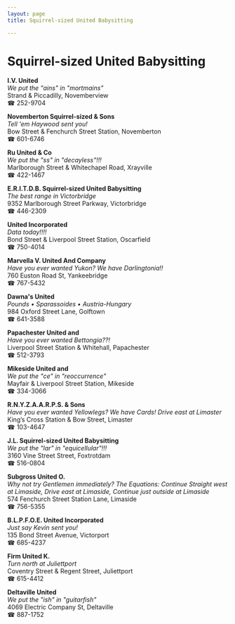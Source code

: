 ```yaml
---
layout: page 
title: Squirrel-sized United Babysitting

---
```



# Squirrel-sized United Babysitting


 **I.V. United**  
_We put the "ains" in "mortmains"_  
Strand & Piccadilly, Novemberview  
☎ 252-9704

**Novemberton Squirrel-sized & Sons**  
_Tell 'em Haywood sent you!_  
Bow Street & Fenchurch Street Station, Novemberton  
☎ 601-6746

**Ru United & Co**  
_We put the "ss" in "decayless"!!!_  
Marlborough Street & Whitechapel Road, Xrayville  
☎ 422-1467

**E.R.I.T.D.B. Squirrel-sized United Babysitting**  
_The best range in Victorbridge_  
9352 Marlborough Street Parkway, Victorbridge  
☎ 446-2309

**United Incorporated**  
_Data today!!!!_  
Bond Street & Liverpool Street Station, Oscarfield  
☎ 750-4014

**Marvella V. United And Company**  
_Have you ever wanted Yukon? We have Darlingtonia!!_  
760 Euston Road St, Yankeebridge  
☎ 767-5432

**Dawna's United**  
_Pounds • Sparassoides • Austria-Hungary_  
984 Oxford Street Lane, Golftown  
☎ 641-3588

**Papachester United and**  
_Have you ever wanted Bettongia??!_  
Liverpool Street Station & Whitehall, Papachester  
☎ 512-3793

**Mikeside United and**  
_We put the "ce" in "reoccurrence"_  
Mayfair & Liverpool Street Station, Mikeside  
☎ 334-3066

**R.N.Y.Z.A.A.R.P.S. & Sons**  
_Have you ever wanted Yellowlegs? We have Cards! 
Drive east at Limaster_  
King’s Cross Station & Bow Street, Limaster  
☎ 103-4647

**J.L. Squirrel-sized United Babysitting**  
_We put the "lar" in "equicellular"!!!_  
3160 Vine Street Street, Foxtrotdam  
☎ 516-0804

**Subgross United O.**  
_Why not try Gentlemen immediately? 
The Equations: Continue Straight west at Limaside, Drive east at Limaside, Continue just outside at Limaside_  
574 Fenchurch Street Station Lane, Limaside  
☎ 756-5355

**B.L.P.F.O.E. United Incorporated**  
_Just say Kevin sent you!_  
135 Bond Street Avenue, Victorport  
☎ 685-4237

**Firm United K.**  
_Turn north at Juliettport_  
Coventry Street & Regent Street, Juliettport  
☎ 615-4412

**Deltaville United**  
_We put the "ish" in "guitarfish"_  
4069 Electric Company St, Deltaville  
☎ 887-1752

